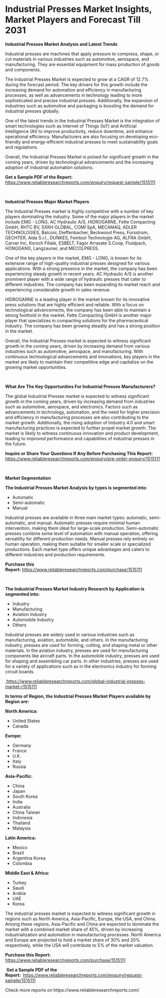 <p><h1>Industrial Presses Market Insights, Market Players and Forecast Till 2031</h1></p><p><strong>Industrial Presses Market Analysis and Latest Trends</strong></p>
<p><p>Industrial presses are machines that apply pressure to compress, shape, or cut materials in various industries such as automotive, aerospace, and manufacturing. They are essential equipment for mass production of goods and components.</p><p>The Industrial Presses Market is expected to grow at a CAGR of 12.7% during the forecast period. The key drivers for this growth include the increasing demand for automation and efficiency in manufacturing processes, as well as advancements in technology leading to more sophisticated and precise industrial presses. Additionally, the expansion of industries such as automotive and packaging is boosting the demand for industrial presses globally.</p><p>One of the latest trends in the Industrial Presses Market is the integration of smart technologies such as Internet of Things (IoT) and Artificial Intelligence (AI) to improve productivity, reduce downtime, and enhance operational efficiency. Manufacturers are also focusing on developing eco-friendly and energy-efficient industrial presses to meet sustainability goals and regulations.</p><p>Overall, the Industrial Presses Market is poised for significant growth in the coming years, driven by technological advancements and the increasing adoption of industrial automation solutions.</p></p>
<p><strong>Get a Sample PDF of the Report:&nbsp;</strong> <a href="https://www.reliableresearchreports.com/enquiry/request-sample/1515111">https://www.reliableresearchreports.com/enquiry/request-sample/1515111</a></p>
<p>&nbsp;</p>
<p><strong>Industrial Presses Major Market Players</strong></p>
<p><p>The Industrial Presses market is highly competitive with a number of key players dominating the industry. Some of the major players in the market include EMG - LONG, AC Hydraulic A/S, HIDROGARNE, Fette Compacting GmbH, RHTC BV, SXKH GLOBAL, COMI SpA, MECAMAQ, ADLER TECHNOLOGIES, Balconi, Dieffenbacher, Beckwood Press, Forsstrom, GECHTER, Aida S.r.l., DUNKES, Feintool Technologie AG, ALFRA GmbH, Carver Inc, Korsch Filiale, ESBELT, Fagor Arrasate S.Coop, Fluidpack, HONGGANG, Langzauner, and MECOLPRESS.</p><p>One of the key players in the market, EMG - LONG, is known for its extensive range of high-quality industrial presses designed for various applications. With a strong presence in the market, the company has been experiencing steady growth in recent years. AC Hydraulic A/S is another prominent player with a wide range of hydraulic presses that cater to different industries. The company has been expanding its market reach and experiencing considerable growth in sales revenue.</p><p>HIDROGARNE is a leading player in the market known for its innovative press solutions that are highly efficient and reliable. With a focus on technological advancements, the company has been able to maintain a strong foothold in the market. Fette Compacting GmbH is another major player that specializes in compacting solutions for the pharmaceutical industry. The company has been growing steadily and has a strong position in the market.</p><p>Overall, the Industrial Presses market is expected to witness significant growth in the coming years, driven by increasing demand from various industries such as automotive, aerospace, and manufacturing. With continuous technological advancements and innovations, key players in the market are likely to maintain their competitive edge and capitalize on the growing market opportunities.</p></p>
<p>&nbsp;</p>
<p><strong>What Are The Key Opportunities For Industrial Presses Manufacturers?</strong></p>
<p><p>The global Industrial Presses market is expected to witness significant growth in the coming years, driven by increasing demand from industries such as automotive, aerospace, and electronics. Factors such as advancements in technology, automation, and the need for higher precision and efficiency in manufacturing processes are also contributing to the market growth. Additionally, the rising adoption of Industry 4.0 and smart manufacturing practices is expected to further propel market growth. The market is likely to witness continuous innovation and product development, leading to improved performance and capabilities of industrial presses in the future.</p></p>
<p><strong>Inquire or Share Your Questions If Any Before Purchasing This Report:</strong> <a href="https://www.reliableresearchreports.com/enquiry/pre-order-enquiry/1515111">https://www.reliableresearchreports.com/enquiry/pre-order-enquiry/1515111</a></p>
<p>&nbsp;</p>
<p><strong>Market Segmentation</strong></p>
<p><strong>The Industrial Presses Market Analysis by types is segmented into:</strong></p>
<p><ul><li>Automatic</li><li>Semi-automatic</li><li>Manual</li></ul></p>
<p><p>Industrial presses are available in three main market types: automatic, semi-automatic, and manual. Automatic presses require minimal human intervention, making them ideal for large-scale production. Semi-automatic presses combine some level of automation with manual operation, offering versatility for different production needs. Manual presses rely entirely on human operation, making them suitable for smaller scale or specialized productions. Each market type offers unique advantages and caters to different industries and production requirements.</p></p>
<p><strong>Purchase this Report:&nbsp;</strong><a href="https://www.reliableresearchreports.com/purchase/1515111">https://www.reliableresearchreports.com/purchase/1515111</a></p>
<p>&nbsp;</p>
<p><strong>The Industrial Presses Market Industry Research by Application is segmented into:</strong></p>
<p><ul><li>Industry</li><li>Manufacturing</li><li>Aviation Industry</li><li>Automobile Industry</li><li>Others</li></ul></p>
<p><p>Industrial presses are widely used in various industries such as manufacturing, aviation, automobile, and others. In the manufacturing industry, presses are used for forming, cutting, and shaping metal or other materials. In the aviation industry, presses are used for manufacturing components like aircraft parts. In the automobile industry, presses are used for shaping and assembling car parts. In other industries, presses are used for a variety of applications such as in the electronics industry for forming circuit boards.</p></p>
<p><a href="https://www.reliableresearchreports.com/global-industrial-presses-market-r1515111">&nbsp;https://www.reliableresearchreports.com/global-industrial-presses-market-r1515111</a></p>
<p><strong>In terms of Region, the Industrial Presses Market Players available by Region are:</strong></p>
<p>
    <p> <strong> North America: </strong>
        <ul>
            <li>United States</li>
            <li>Canada</li>
        </ul>
        </p> 
    <p> <strong> Europe: </strong>
        <ul>
            <li>Germany</li>
            <li>France</li>
            <li>U.K.</li>
            <li>Italy</li>
            <li>Russia</li>
        </ul>
        </p> 
    <p> <strong> Asia-Pacific: </strong>
        <ul>
            <li>China</li>
            <li>Japan</li>
            <li>South Korea</li>
            <li>India</li>
            <li>Australia</li>
            <li>China Taiwan</li>
            <li>Indonesia</li>
            <li>Thailand</li>
            <li>Malaysia</li>
        </ul>
        </p> 
    <p> <strong> Latin America: </strong>
        <ul>
            <li>Mexico</li>
            <li>Brazil</li>
            <li>Argentina Korea</li>
            <li>Colombia</li>
        </ul>
        </p> 
    <p> <strong> Middle East & Africa: </strong>
        <ul>
            <li>Turkey</li>
            <li>Saudi</li>
            <li>Arabia</li>
            <li>UAE</li>
            <li>Korea</li>
        </ul>
    </p>
    </p>
<p><p>The industrial presses market is expected to witness significant growth in regions such as North America, Asia-Pacific, Europe, the USA, and China. Among these regions, Asia-Pacific and China are expected to dominate the market with a combined market share of 45%, driven by increasing industrialization and automation in manufacturing processes. North America and Europe are projected to hold a market share of 30% and 20% respectively, while the USA will contribute to 5% of the market valuation.</p></p>
<p><strong>Purchase this Report: </strong><a href="https://www.reliableresearchreports.com/purchase/1515111">https://www.reliableresearchreports.com/purchase/1515111</a></p>
<p>&nbsp;<strong>Get a Sample PDF of the Report:&nbsp;&nbsp;</strong><a href="https://www.reliableresearchreports.com/enquiry/request-sample/1515111">https://www.reliableresearchreports.com/enquiry/request-sample/1515111</a></p>
<p><strong></strong></p>
<p>Check more reports on https://www.reliableresearchreports.com/</p>
